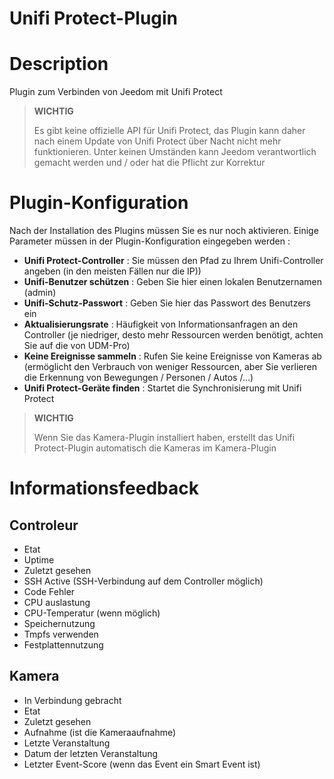 # Unifi Protect-Plugin

# Description

Plugin zum Verbinden von Jeedom mit Unifi Protect

>**WICHTIG**
>
>Es gibt keine offizielle API für Unifi Protect, das Plugin kann daher nach einem Update von Unifi Protect über Nacht nicht mehr funktionieren. Unter keinen Umständen kann Jeedom verantwortlich gemacht werden und / oder hat die Pflicht zur Korrektur

# Plugin-Konfiguration

Nach der Installation des Plugins müssen Sie es nur noch aktivieren. Einige Parameter müssen in der Plugin-Konfiguration eingegeben werden :

-   **Unifi Protect-Controller** : Sie müssen den Pfad zu Ihrem Unifi-Controller angeben (in den meisten Fällen nur die IP))
-   **Unifi-Benutzer schützen** : Geben Sie hier einen lokalen Benutzernamen (admin) 
-   **Unifi-Schutz-Passwort** : Geben Sie hier das Passwort des Benutzers ein
-   **Aktualisierungsrate** : Häufigkeit von Informationsanfragen an den Controller (je niedriger, desto mehr Ressourcen werden benötigt, achten Sie auf die von UDM-Pro)
-   **Keine Ereignisse sammeln** : Rufen Sie keine Ereignisse von Kameras ab (ermöglicht den Verbrauch von weniger Ressourcen, aber Sie verlieren die Erkennung von Bewegungen / Personen / Autos /...)
-   **Unifi Protect-Geräte finden** : Startet die Synchronisierung mit Unifi Protect

>**WICHTIG**
>
>Wenn Sie das Kamera-Plugin installiert haben, erstellt das Unifi Protect-Plugin automatisch die Kameras im Kamera-Plugin 

# Informationsfeedback

## Controleur

- Etat
- Uptime
- Zuletzt gesehen
- SSH Active (SSH-Verbindung auf dem Controller möglich)
- Code Fehler
- CPU auslastung
- CPU-Temperatur (wenn möglich)
- Speichernutzung
- Tmpfs verwenden
- Festplattennutzung

## Kamera 

- In Verbindung gebracht
- Etat
- Zuletzt gesehen
- Aufnahme (ist die Kameraaufnahme)
- Letzte Veranstaltung
- Datum der letzten Veranstaltung
- Letzter Event-Score (wenn das Event ein Smart Event ist)